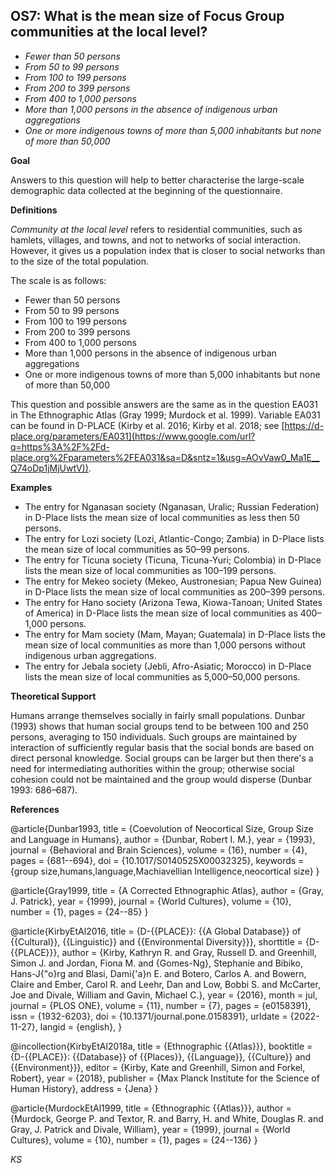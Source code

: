 
## OS7: What is the mean size of Focus Group communities at the local level?




- *Fewer than 50 persons*
- *From 50 to 99 persons*
- *From 100 to 199 persons*
- *From 200 to 399 persons*
- *From 400 to 1,000 persons*
- *More than 1,000 persons in the absence of indigenous urban aggregations*
- *One or more indigenous towns of more than 5,000 inhabitants but none of more than 50,000*

**Goal**

Answers to this question will help to better characterise the large-scale demographic data collected at the beginning of the questionnaire.



**Definitions**

*Community at the local level* refers to residential communities, such as hamlets, villages, and towns, and not to networks of social interaction. However, it gives us a population index that is closer to social networks than to the size of the total population.



The scale is as follows:

- Fewer than 50 persons
- From 50 to 99 persons
- From 100 to 199 persons
- From 200 to 399 persons
- From 400 to 1,000 persons
- More than 1,000 persons in the absence of indigenous urban aggregations
- One or more indigenous towns of more than 5,000 inhabitants but none of more than 50,000




This question and possible answers are the same as in the question EA031 in The Ethnographic Atlas (Gray 1999; Murdock et al. 1999). Variable EA031 can be found in D-PLACE (Kirby et al. 2016; Kirby et al. 2018; see [https://d-place.org/parameters/EA031](https://www.google.com/url?q=https%3A%2F%2Fd-place.org%2Fparameters%2FEA031&sa=D&sntz=1&usg=AOvVaw0_Ma1E__Q74oDp1jMjUwtV)).



**Examples**

- The entry for Nganasan society (Nganasan, Uralic; Russian Federation) in D-Place lists the mean size of local communities as less then 50 persons.
- The entry for Lozi society (Lozi, Atlantic-Congo; Zambia) in D-Place lists the mean size of local communities as 50–99 persons.
- The entry for Ticuna society (Ticuna, Ticuna-Yuri; Colombia) in D-Place lists the mean size of local communities as 100–199 persons.
- The entry for Mekeo society (Mekeo, Austronesian; Papua New Guinea) in D-Place lists the mean size of local communities as 200–399 persons.
- The entry for Hano society (Arizona Tewa, Kiowa-Tanoan; United States of America) in D-Place lists the mean size of local communities as 400–1,000 persons.
- The entry for Mam society (Mam, Mayan; Guatemala) in D-Place lists the mean size of local communities as more than 1,000 persons without indigenous urban aggregations.
- The entry for Jebala society (Jebli, Afro-Asiatic; Morocco) in D-Place lists the mean size of local communities as 5,000–50,000 persons.




**Theoretical Support**

Humans arrange themselves socially in fairly small populations. Dunbar (1993) shows that human social groups tend to be between 100 and 250 persons, averaging to 150 individuals. Such groups are maintained by interaction of sufficiently regular basis that the social bonds are based on direct personal knowledge. Social groups can be larger but then there's a need for intermediating authorities within the group; otherwise social cohesion could not be maintained and the group would disperse (Dunbar 1993: 686–687).


**References**

@article{Dunbar1993,
  title = {Coevolution of Neocortical Size, Group Size and Language in Humans},
  author = {Dunbar, Robert I. M.},
  year = {1993},
  journal = {Behavioral and Brain Sciences},
  volume = {16},
  number = {4},
  pages = {681--694},
  doi = {10.1017/S0140525X00032325},
  keywords = {group size,humans,language,Machiavellian Intelligence,neocortical size}
}

@article{Gray1999,
  title = {A Corrected Ethnographic Atlas},
  author = {Gray, J. Patrick},
  year = {1999},
  journal = {World Cultures},
  volume = {10},
  number = {1},
  pages = {24--85}
}

@article{KirbyEtAl2016,
  title = {D-{{PLACE}}: {{A Global Database}} of {{Cultural}}, {{Linguistic}} and {{Environmental Diversity}}},
  shorttitle = {D-{{PLACE}}},
  author = {Kirby, Kathryn R. and Gray, Russell D. and Greenhill, Simon J. and Jordan, Fiona M. and {Gomes-Ng}, Stephanie and Bibiko, Hans-J{\"o}rg and Blasi, Dami{\'a}n E. and Botero, Carlos A. and Bowern, Claire and Ember, Carol R. and Leehr, Dan and Low, Bobbi S. and McCarter, Joe and Divale, William and Gavin, Michael C.},
  year = {2016},
  month = jul,
  journal = {PLOS ONE},
  volume = {11},
  number = {7},
  pages = {e0158391},
  issn = {1932-6203},
  doi = {10.1371/journal.pone.0158391},
  urldate = {2022-11-27},
  langid = {english},
}

@incollection{KirbyEtAl2018a,
  title = {Ethnographic {{Atlas}}},
  booktitle = {D-{{PLACE}}: {{Database}} of {{Places}}, {{Language}}, {{Culture}} and {{Environment}}},
  editor = {Kirby, Kate and Greenhill, Simon and Forkel, Robert},
  year = {2018},
  publisher = {Max Planck Institute for the Science of Human History},
  address = {Jena}
}

@article{MurdockEtAl1999,
  title = {Ethnographic {{Atlas}}},
  author = {Murdock, George P. and Textor, R. and Barry, H. and White, Douglas R. and Gray, J. Patrick and Divale, William},
  year = {1999},
  journal = {World Cultures},
  volume = {10},
  number = {1},
  pages = {24--136}
}


*KS*
